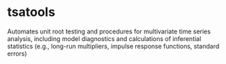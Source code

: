 # tsatools
Automates unit root testing and procedures for multivariate time series analysis, including model diagnostics and calculations of inferential statistics (e.g., long-run multipliers, impulse response functions, standard errors)
